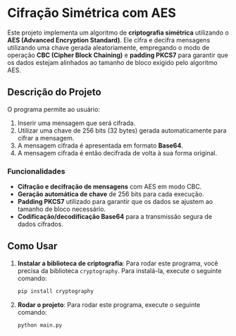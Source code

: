 # Cifração Simétrica com AES

Este projeto implementa um algoritmo de **criptografia simétrica** utilizando o **AES (Advanced Encryption Standard)**. Ele cifra e decifra mensagens utilizando uma chave gerada aleatoriamente, empregando o modo de operação **CBC (Cipher Block Chaining)** e **padding PKCS7** para garantir que os dados estejam alinhados ao tamanho de bloco exigido pelo algoritmo AES.

## Descrição do Projeto

O programa permite ao usuário:
1. Inserir uma mensagem que será cifrada.
2. Utilizar uma chave de 256 bits (32 bytes) gerada automaticamente para cifrar a mensagem.
3. A mensagem cifrada é apresentada em formato **Base64**.
4. A mensagem cifrada é então decifrada de volta à sua forma original.

### Funcionalidades
- **Cifração e decifração de mensagens** com AES em modo CBC.
- **Geração automática de chave** de 256 bits para cada execução.
- **Padding PKCS7** utilizado para garantir que os dados se ajustem ao tamanho de bloco necessário.
- **Codificação/decodificação Base64** para a transmissão segura de dados cifrados.

## Como Usar

1. **Instalar a biblioteca de criptografia**:
   Para rodar este programa, você precisa da biblioteca `cryptography`. Para instalá-la, execute o seguinte comando:
   ```bash
   pip install cryptography
   
2. **Rodar o projeto**:
   Para rodar este programa, execute o seguinte comando:
   ```bash
   python main.py
